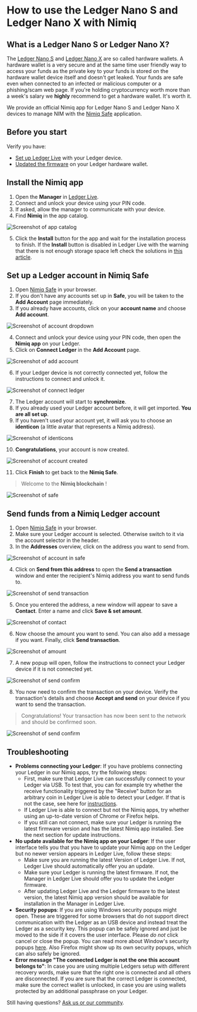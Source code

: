 # How to use the Ledger Nano S and Ledger Nano X with Nimiq

## What is a Ledger Nano S or Ledger Nano X?

The [Ledger Nano S](https://shop.ledger.com/products/ledger-nano-s) and
[Ledger Nano X](https://shop.ledger.com/pages/ledger-nano-x) are so called hardware wallets. A hardware wallet is a very secure and at the same time user friendly way to access your funds as the private key to your funds is stored on the hardware wallet device itself and doesn't get leaked. Your funds are safe even when connected to an infected or malicious computer or a phishing/scam web page. If you're holding cryptocurrency worth more than a week's salary we **highly** recommend to get a hardware wallet. It's worth it.

We provide an official Nimiq app for Ledger Nano S and Ledger Nano X devices to manage NIM with the [Nimiq Safe](https://safe.nimiq.com/) application.

## Before you start

Verify you have:

- [Set up Ledger Live](https://support.ledger.com/hc/en-us/articles/360006395233) with your Ledger device.
- [Updated the firmware](https://support.ledgerwallet.com/hc/en-us/articles/360002731113) on your Ledger hardware wallet.

## Install the Nimiq app

1. Open the **Manager** in [Ledger Live](https://ledger.com/live).
2. Connect and unlock your device using your PIN code.
3. If asked, allow the manager to communicate with your device.
4. Find **Nimiq** in the app catalog.

![Screenshot of app catalog](resources/ledger-guide-install-app.png)

5. Click the **Install** button for the app and wait for the installation process to finish. If the **Install** button is disabled in Ledger Live with the warning that there is not enough storage space left check the solutions in [this article](https://support.ledgerwallet.com/hc/en-us/articles/115005171425-Unable-to-install-application).

## Set up a Ledger account in Nimiq Safe

1. Open [Nimiq Safe](https://safe.nimiq.com/) in your browser.
2. If you don't have any accounts set up in **Safe**, you will be taken to the **Add Account** page immediately.
3. If you already have accounts, click on your **account name** and choose **Add account**.

![Screenshot of account dropdown](resources/ledger-guide-add-account.png)

4. Connect and unlock your device using your PIN code, then open the **Nimiq app** on your Ledger.
5. Click on **Connect Ledger** in the **Add Account** page.

![Screenshot of add account](resources/ledger-guide-connect-ledger.png)

6. If your Ledger device is not correctly connected yet, follow the instructions to connect and unlock it.

![Screenshot of connect ledger](resources/ledger-guide-import-addresses.png)

7. The Ledger account will start to **synchronize**.
8. If you already used your Ledger account before, it will get imported. **You are all set up**.
9. If you haven't used your account yet, it will ask you to choose an **identicon** (a little avatar that represents a Nimiq address).

![Screenshot of identicons](resources/ledger-guide-identicon.png)

10. **Congratulations**, your account is now created.

![Screenshot of account created](resources/ledger-guide-created.png)

11. Click **Finish** to get back to the **Nimiq Safe**.

> Welcome to the **Nimiq blockchain** !

![Screenshot of safe](resources/ledger-guide-welcome.png)

## Send funds from a Nimiq Ledger account

1. Open [Nimiq Safe](https://safe.nimiq.com/) in your browser.
2. Make sure your Ledger account is selected. Otherwise switch to it via the account selector in the header.
3. In the **Addresses** overview, click on the address you want to send from.

![Screenshot of account in safe](resources/ledger-guide-send.png)

4. Click on **Send from this address** to open the **Send a transaction** window and enter the recipient's Nimiq address you want to send funds to.

![Screenshot of send transaction](resources/ledger-guide-send-2.png)

5. Once you entered the address, a new window will appear to save a **Contact**. Enter a name and click **Save & set amount**.

![Screenshot of contact](resources/ledger-guide-contact.png)

6. Now choose the amount you want to send. You can also add a message if you want. Finally, click **Send transaction**.

![Screenshot of amount](resources/ledger-guide-amount.png)

7. A new popup will open, follow the instructions to connect your Ledger device if it is not connected yet.

![Screenshot of send confirm](resources/ledger-guide-send-confirm.png)

8. You now need to confirm the transaction on your device. Verify the transaction's details and choose **Accept and send** on your device if you want to send the transaction.

> Congratulations! Your transaction has now been sent to the network and should be confirmed soon.

![Screenshot of send confirm](resources/ledger-guide-confirmed.png)

## Troubleshooting

- **Problems connecting your Ledger**: If you have problems connecting your Ledger in our Nimiq apps, try the following steps:
    - First, make sure that Ledger Live can successfully connect to your Ledger via USB. To test that, you can for example try whether the receive functionality triggered by the "Receive" button for an arbitrary coin in Ledger Live is able to detect your Ledger. If that is not the case, see here for [instructions](https://support.ledger.com/hc/en-us/articles/115005165269-Fix-connection-issues).
    - If Ledger Live is able to connect but not the Nimiq apps, try whether using an up-to-date version of Chrome or Firefox helps.
    - If you still can not connect, make sure your Ledger is running the latest firmware version and has the latest Nimiq app installed. See the next section for update instructions.
- **No update available for the Nimiq app on your Ledger**: If the user interface tells you that you have to update your Nimiq app on the Ledger but no newer version appears in Ledger Live, follow these steps:
    - Make sure you are running the latest Version of Ledger Live. If not, Ledger Live should automatically offer you an update.
    - Make sure your Ledger is running the latest firmware. If not, the Manager in Ledger Live should offer you to update the Ledger firmware.
    - After updating Ledger Live and the Ledger firmware to the latest version, the latest Nimiq app version should be available for installation in the Manager in Ledger Live.
- **Security popups**: If you are using Windows security popups might open. These are triggered for some browsers that do not support direct communication with the Ledger as an USB device and instead treat the Ledger as a security key. This popup can be safely ignored and just be moved to the side if it covers the user interface. Please *do not* click cancel or close the popup. You can read more about Window's security popups [here](https://support.ledger.com/hc/en-us/articles/360023190873). Also Firefox might show up its own security popups, which can also safely be ignored.
- **Error message "The connected Ledger is not the one this account belongs to"**: In case you are using multiple Ledgers setup with different recovery words, make sure that the right one is connected and all others are disconnected. If you are sure that the correct Ledger is connected, make sure the correct wallet is unlocked, in case you are using wallets protected by an additional passphrase on your Ledger.

Still having questions? [Ask us or our community](https://www.nimiq.com/community/).
